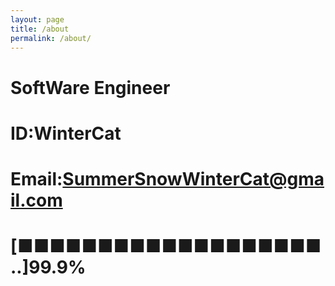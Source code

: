 ```yaml
---
layout: page
title: /about
permalink: /about/
---
```

# SoftWare Engineer

# ID:WinterCat

# Email:SummerSnowWinterCat@gmail.com

# [■■■■■■■■■■■■■■■■■■■..]99.9%

